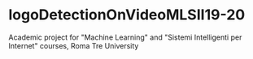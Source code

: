 # logoDetectionOnVideoMLSII19-20
Academic project for "Machine Learning" and "Sistemi Intelligenti per Internet" courses, Roma Tre University 
